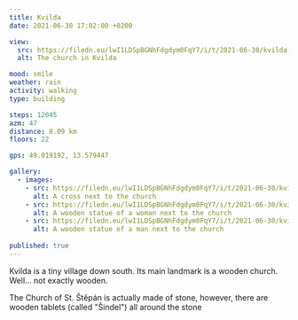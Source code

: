 ```yaml
---
title: Kvilda
date: 2021-06-30 17:02:00 +0200

view:
  src: https://filedn.eu/lwI1LDSpBGNhFdgdym0FqY7/i/t/2021-06-30/kvilda-kostel.jpg
  alt: The church in Kvilda

mood: smile
weather: rain
activity: walking
type: building

steps: 12045
azm: 47
distance: 8.09 km
floors: 22

gps: 49.019192, 13.579447

gallery:
  - images:
    - src: https://filedn.eu/lwI1LDSpBGNhFdgdym0FqY7/i/t/2021-06-30/kvilda-kriz.jpg
      alt: A cross next to the church
    - src: https://filedn.eu/lwI1LDSpBGNhFdgdym0FqY7/i/t/2021-06-30/kvilda-soska.jpg
      alt: A wooden statue of a woman next to the church
    - src: https://filedn.eu/lwI1LDSpBGNhFdgdym0FqY7/i/t/2021-06-30/kvilda-socha-muz.jpg
      alt: A wooden statue of a man next to the church
      
published: true
---
```

Kvilda is a tiny village down south. Its main landmark is a wooden church. Well... not exactly wooden.

The Church of St. Štěpán is actually made of stone, however, there are wooden tablets (called "Šindel") all around the stone